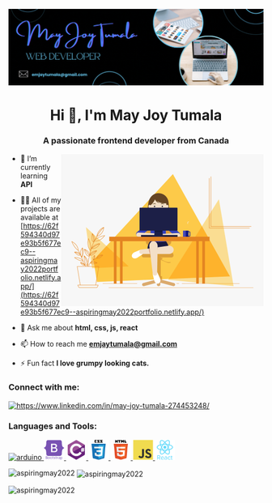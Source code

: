 ![MasterHead](./cover.gif)

<h1 align="center">Hi 👋, I'm May Joy Tumala</h1>
<h3 align="center">A passionate frontend developer from Canada</h3>
<img align="right" alt="Coding" padding-top="30px" width="400" src="./hi1.gif">

- 🌱 I’m currently learning **API**

- 👨‍💻 All of my projects are available at [https://62f594340d97e93b5f677ec9--aspiringmay2022portfolio.netlify.app/](https://62f594340d97e93b5f677ec9--aspiringmay2022portfolio.netlify.app/)

- 💬 Ask me about **html, css, js, react**

- 📫 How to reach me **emjaytumala@gmail.com**

- ⚡ Fun fact **I love grumpy looking cats.**


<h3 align="left">Connect with me:</h3>
<p align="left">
<a href="https://linkedin.com/in/https://www.linkedin.com/in/may-joy-tumala-274453248/" target="blank"><img align="center" src="https://raw.githubusercontent.com/rahuldkjain/github-profile-readme-generator/master/src/images/icons/Social/linked-in-alt.svg" alt="https://www.linkedin.com/in/may-joy-tumala-274453248/" height="30" width="40" /></a>
</p>

<h3 align="left">Languages and Tools:</h3>
<p align="left"> <a href="https://www.arduino.cc/" target="_blank" rel="noreferrer"> <img src="https://cdn.worldvectorlogo.com/logos/arduino-1.svg" alt="arduino" width="40" height="40"/> </a> <a href="https://getbootstrap.com" target="_blank" rel="noreferrer"> <img src="https://raw.githubusercontent.com/devicons/devicon/master/icons/bootstrap/bootstrap-plain-wordmark.svg" alt="bootstrap" width="40" height="40"/> </a> <a href="https://www.w3schools.com/cs/" target="_blank" rel="noreferrer"> <img src="https://raw.githubusercontent.com/devicons/devicon/master/icons/csharp/csharp-original.svg" alt="csharp" width="40" height="40"/> </a> <a href="https://www.w3schools.com/css/" target="_blank" rel="noreferrer"> <img src="https://raw.githubusercontent.com/devicons/devicon/master/icons/css3/css3-original-wordmark.svg" alt="css3" width="40" height="40"/> </a> <a href="https://www.w3.org/html/" target="_blank" rel="noreferrer"> <img src="https://raw.githubusercontent.com/devicons/devicon/master/icons/html5/html5-original-wordmark.svg" alt="html5" width="40" height="40"/> </a> <a href="https://developer.mozilla.org/en-US/docs/Web/JavaScript" target="_blank" rel="noreferrer"> <img src="https://raw.githubusercontent.com/devicons/devicon/master/icons/javascript/javascript-original.svg" alt="javascript" width="40" height="40"/> </a> <a href="https://reactjs.org/" target="_blank" rel="noreferrer"> <img src="https://raw.githubusercontent.com/devicons/devicon/master/icons/react/react-original-wordmark.svg" alt="react" width="40" height="40"/> </a> </p>

<p><img align="left" src="https://github-readme-stats.vercel.app/api/top-langs?username=aspiringmay2022&show_icons=true&locale=en&layout=compact" alt="aspiringmay2022" /></p>

<p>&nbsp;<img align="center" src="https://github-readme-stats.vercel.app/api?username=aspiringmay2022&show_icons=true&locale=en" alt="aspiringmay2022" /></p>

<p><img align="center" src="https://github-readme-streak-stats.herokuapp.com/?user=aspiringmay2022&" alt="aspiringmay2022" /></p>
